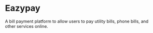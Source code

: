# Eazypay
A bill payment platform to allow users to pay utility bills, phone bills, and other services online.
